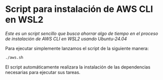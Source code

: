 # Script para instalación de AWS CLI en WSL2

*Este es un script sencillo que busca ahorrar algo de tiempo en el proceso de instalación de AWS CLI en WSL2 usando Ubuntu-24.04*


Para ejecutar simplemente lanzamos el script de la siguiente manera:
```bash
./aws.sh
```

El script automáticamente realizara la instalación de las dependencias necesarias para ejecutar sus tareas.
